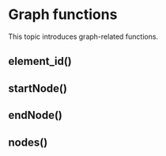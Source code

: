 # Graph functions

This topic introduces graph-related functions.

## element_id()

## startNode()

## endNode()

## nodes()
